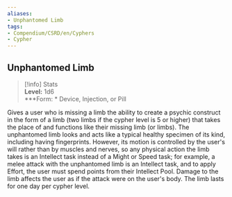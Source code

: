 ```yaml
---
aliases:
- Unphantomed Limb
tags:
- Compendium/CSRD/en/Cyphers
- Cypher
---
```


  
## Unphantomed Limb  
>[!info] Stats  
> **Level:** 1d6  
> ***Form: * Device, Injection, or Pill
  
Gives a user who is missing a limb the ability to create a psychic construct in the form of a limb (two limbs if the cypher level is 5 or higher) that takes the place of and functions like their missing limb (or limbs). The unphantomed limb looks and acts like a typical healthy specimen of its kind, including having fingerprints. However, its motion is controlled by the user's will rather than by muscles and nerves, so any physical action the limb takes is an Intellect task instead of a Might or Speed task; for example, a melee attack with the unphantomed limb is an Intellect task, and to apply Effort, the user must spend points from their Intellect Pool. Damage to the limb affects the user as if the attack were on the user's body. The limb lasts for one day per cypher level.